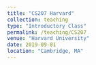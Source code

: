 ```yaml
---
title: "CS207 Harvard"
collection: teaching
type: "Introductory Class"
permalink: /teaching/CS207
venue: "Harvard University"
date: 2019-09-01
location: "Cambridge, MA"
---
```


